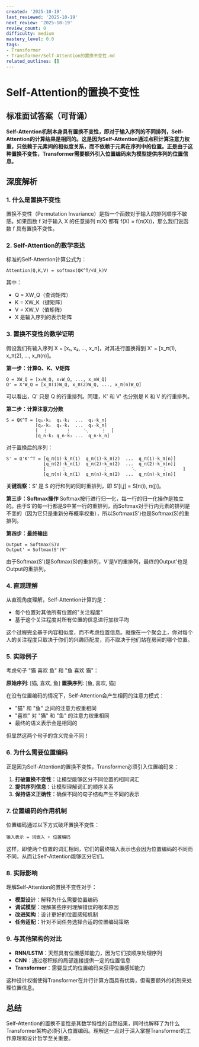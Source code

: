 ```yaml
---
created: '2025-10-19'
last_reviewed: '2025-10-19'
next_review: '2025-10-19'
review_count: 0
difficulty: medium
mastery_level: 0.0
tags:
- Transformer
- Transformer/Self-Attention的置换不变性.md
related_outlines: []
---
```


# Self-Attention的置换不变性

## 标准面试答案（可背诵）

**Self-Attention机制本身具有置换不变性，即对于输入序列的不同排列，Self-Attention的计算结果是相同的。这是因为Self-Attention通过点积计算注意力权重，只依赖于元素间的相似度关系，而不依赖于元素在序列中的位置。正是由于这种置换不变性，Transformer需要额外引入位置编码来为模型提供序列的位置信息。**

## 深度解析

### 1. 什么是置换不变性

置换不变性（Permutation Invariance）是指一个函数对于输入的排列顺序不敏感。如果函数 f 对于输入 X 的任意排列 π(X) 都有 f(X) = f(π(X))，那么我们说函数 f 具有置换不变性。

### 2. Self-Attention的数学表达

标准的Self-Attention计算公式为：

```
Attention(Q,K,V) = softmax(QK^T/√d_k)V
```

其中：
- Q = XW_Q（查询矩阵）
- K = XW_K（键矩阵）  
- V = XW_V（值矩阵）
- X 是输入序列的表示矩阵

### 3. 置换不变性的数学证明

假设我们有输入序列 X = [x₁, x₂, ..., x_n]，对其进行置换得到 X' = [x_π(1), x_π(2), ..., x_π(n)]。

**第一步：计算Q、K、V矩阵**
```
Q = XW_Q = [x₁W_Q, x₂W_Q, ..., x_nW_Q]
Q' = X'W_Q = [x_π(1)W_Q, x_π(2)W_Q, ..., x_π(n)W_Q]
```

可以看出，Q' 只是 Q 的行重排列。同理，K' 和 V' 也分别是 K 和 V 的行重排列。

**第二步：计算注意力分数**
```
S = QK^T = [q₁·k₁  q₁·k₂  ...  q₁·k_n]
           [q₂·k₁  q₂·k₂  ...  q₂·k_n]
           [  ⋮       ⋮     ⋱     ⋮  ]
           [q_n·k₁ q_n·k₂ ...  q_n·k_n]
```

对于置换后的序列：
```
S' = Q'K'^T = [q_π(1)·k_π(1)  q_π(1)·k_π(2)  ...  q_π(1)·k_π(n)]
              [q_π(2)·k_π(1)  q_π(2)·k_π(2)  ...  q_π(2)·k_π(n)]
              [      ⋮              ⋮         ⋱          ⋮      ]
              [q_π(n)·k_π(1)  q_π(n)·k_π(2)  ...  q_π(n)·k_π(n)]
```

**关键观察**：S' 是 S 的行和列的同时重排列，即 S'[i,j] = S[π(i), π(j)]。

**第三步：Softmax操作**
Softmax按行进行归一化，每一行的归一化操作是独立的。由于S'的每一行都是S中某一行的重排列，而Softmax对于行内元素的排列是不变的（因为它只是重新分布概率权重），所以Softmax(S')也是Softmax(S)的重排列。

**第四步：最终输出**
```
Output = Softmax(S)V
Output' = Softmax(S')V'
```

由于Softmax(S')是Softmax(S)的重排列，V'是V的重排列，最终的Output'也是Output的重排列。

### 4. 直观理解

从直观角度理解，Self-Attention计算的是：
- 每个位置对其他所有位置的"关注程度"
- 基于这个关注程度对所有位置的信息进行加权平均

这个过程完全基于内容相似度，而不考虑位置信息。就像在一个聚会上，你对每个人的关注程度只取决于你们的兴趣匹配度，而不取决于他们站在房间的哪个位置。

### 5. 实际例子

考虑句子 "猫 喜欢 鱼" 和 "鱼 喜欢 猫"：

**原始序列**: [猫, 喜欢, 鱼]
**置换序列**: [鱼, 喜欢, 猫]

在没有位置编码的情况下，Self-Attention会产生相同的注意力模式：
- "猫" 和 "鱼" 之间的注意力权重相同
- "喜欢" 对 "猫" 和 "鱼" 的注意力权重相同
- 最终的语义表示会是相同的

但显然这两个句子的含义完全不同！

### 6. 为什么需要位置编码

正是因为Self-Attention的置换不变性，Transformer必须引入位置编码来：

1. **打破置换不变性**：让模型能够区分不同位置的相同词汇
2. **提供序列信息**：让模型理解词汇的顺序关系
3. **保持语义正确性**：确保不同的句子结构产生不同的表示

### 7. 位置编码的作用机制

位置编码通过以下方式破坏置换不变性：

```
输入表示 = 词嵌入 + 位置编码
```

这样，即使两个位置的词汇相同，它们的最终输入表示也会因为位置编码的不同而不同，从而让Self-Attention能够区分它们。

### 8. 实际影响

理解Self-Attention的置换不变性对于：

- **模型设计**：解释为什么需要位置编码
- **调试模型**：理解某些序列理解错误的根本原因
- **改进架构**：设计更好的位置感知机制
- **任务适配**：针对不同任务选择合适的位置编码策略

### 9. 与其他架构的对比

- **RNN/LSTM**：天然具有位置感知能力，因为它们按顺序处理序列
- **CNN**：通过卷积核的局部连接提供一定的位置信息
- **Transformer**：需要显式的位置编码来获得位置感知能力

这种设计权衡使得Transformer在并行计算方面具有优势，但需要额外的机制来处理位置信息。

## 总结

Self-Attention的置换不变性是其数学特性的自然结果，同时也解释了为什么Transformer架构必须引入位置编码。理解这一点对于深入掌握Transformer的工作原理和设计哲学至关重要。
